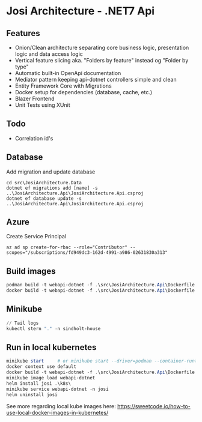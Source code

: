 # Josi Architecture - .NET7 Api

## Features

- Onion/Clean architecture separating core business logic, presentation logic and data access logic
- Vertical feature slicing aka. "Folders by feature" instead og "Folder by type"
- Automatic built-in OpenApi documentation
- Mediator pattern keeping api-dotnet controllers simple and clean
- Entity Framework Core with Migrations
- Docker setup for dependencies (database, cache, etc.)
- Blazer Frontend
- Unit Tests using XUnit

## Todo

- Correlation id's

## Database

Add migration and update database

```
cd src\JosiArchitecture.Data
dotnet ef migrations add [name] -s ..\JosiArchitecture.Api\JosiArchitecture.Api.csproj
dotnet ef database update -s ..\JosiArchitecture.Api\JosiArchitecture.Api.csproj
```

## Azure

Create Service Principal

```
az ad sp create-for-rbac --role="Contributor" --scopes="/subscriptions/fd949dc3-162d-4991-a986-02631830a313"
```

## Build images

```powershell
podman build -t webapi-dotnet -f .\src\JosiArchitecture.Api\Dockerfile .
docker build -t webapi-dotnet -f .\src\JosiArchitecture.Api\Dockerfile .
```

## Minikube

```powershell
// Tail logs
kubectl stern "." -n sindholt-house
```

## Run in local kubernetes

```powershell
minikube start     # or minikube start --driver=podman --container-runtime=containerd
docker context use default
docker build -t webapi-dotnet -f .\src\JosiArchitecture.Api\Dockerfile .
minikube image load webapi-dotnet
helm install josi .\k8s\
minikube service webapi-dotnet -n josi
helm uninstall josi
```

See more regarding local kube images here: https://sweetcode.io/how-to-use-local-docker-images-in-kubernetes/

